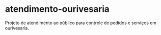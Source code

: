 # atendimento-ourivesaria
Projeto de atendimento ao público para controle de pedidos e serviços em ourivesaria.
